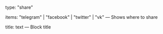 type: "share"

items: "telegram" | "facebook" | "twitter" | "vk" — Shows where to share

title: text — Block title
